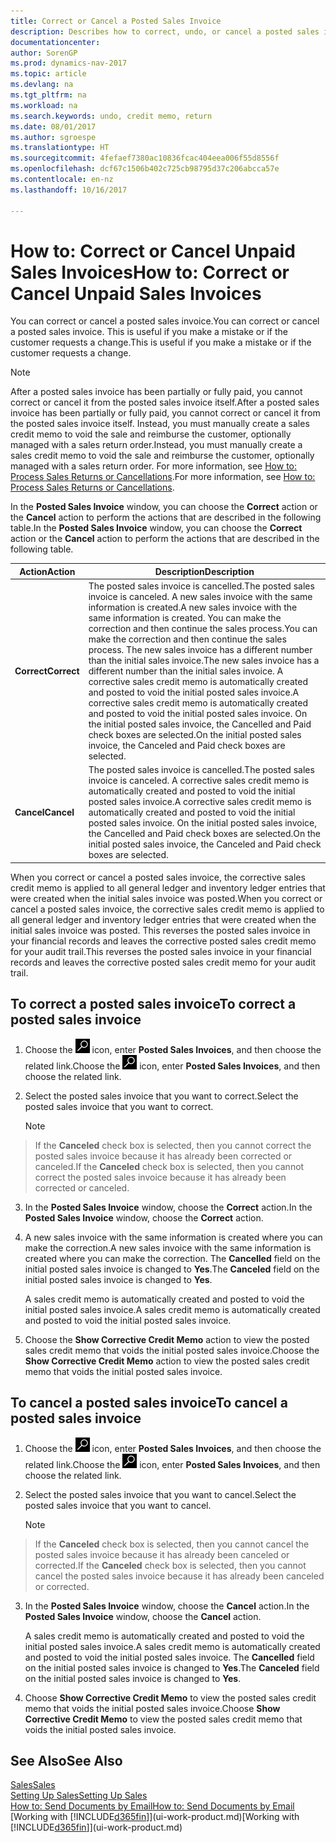 ```yaml
---
title: Correct or Cancel a Posted Sales Invoice
description: Describes how to correct, undo, or cancel a posted sales invoice and apply a sales credit memo.
documentationcenter: 
author: SorenGP
ms.prod: dynamics-nav-2017
ms.topic: article
ms.devlang: na
ms.tgt_pltfrm: na
ms.workload: na
ms.search.keywords: undo, credit memo, return
ms.date: 08/01/2017
ms.author: sgroespe
ms.translationtype: HT
ms.sourcegitcommit: 4fefaef7380ac10836fcac404eea006f55d8556f
ms.openlocfilehash: dcf67c1506b402c725cb98795d37c206abcca57e
ms.contentlocale: en-nz
ms.lasthandoff: 10/16/2017

---
```

# <a name="how-to-correct-or-cancel-unpaid-sales-invoices"></a><span data-ttu-id="64901-103">How to: Correct or Cancel Unpaid Sales Invoices</span><span class="sxs-lookup"><span data-stu-id="64901-103">How to: Correct or Cancel Unpaid Sales Invoices</span></span>
<span data-ttu-id="64901-104">You can correct or cancel a posted sales invoice.</span><span class="sxs-lookup"><span data-stu-id="64901-104">You can correct or cancel a posted sales invoice.</span></span> <span data-ttu-id="64901-105">This is useful if you make a mistake or if the customer requests a change.</span><span class="sxs-lookup"><span data-stu-id="64901-105">This is useful if you make a mistake or if the customer requests a change.</span></span>

> [!NOTE]  
>   <span data-ttu-id="64901-106">After a posted sales invoice has been partially or fully paid, you cannot correct or cancel it from the posted sales invoice itself.</span><span class="sxs-lookup"><span data-stu-id="64901-106">After a posted sales invoice has been partially or fully paid, you cannot correct or cancel it from the posted sales invoice itself.</span></span> <span data-ttu-id="64901-107">Instead, you must manually create a sales credit memo to void the sale and reimburse the customer, optionally managed with a sales return order.</span><span class="sxs-lookup"><span data-stu-id="64901-107">Instead, you must manually create a sales credit memo to void the sale and reimburse the customer, optionally managed with a sales return order.</span></span> <span data-ttu-id="64901-108">For more information, see [How to: Process Sales Returns or Cancellations](sales-how-process-sales-returns-cancellations.md).</span><span class="sxs-lookup"><span data-stu-id="64901-108">For more information, see [How to: Process Sales Returns or Cancellations](sales-how-process-sales-returns-cancellations.md).</span></span>

<span data-ttu-id="64901-109">In the **Posted Sales Invoice** window, you can choose the **Correct** action or the **Cancel** action to perform the actions that are described in the following table.</span><span class="sxs-lookup"><span data-stu-id="64901-109">In the **Posted Sales Invoice** window, you can choose the **Correct** action or the **Cancel** action to perform the actions that are described in the following table.</span></span>

| <span data-ttu-id="64901-110">Action</span><span class="sxs-lookup"><span data-stu-id="64901-110">Action</span></span> | <span data-ttu-id="64901-111">Description</span><span class="sxs-lookup"><span data-stu-id="64901-111">Description</span></span> |
| --- | --- |
| <span data-ttu-id="64901-112">**Correct**</span><span class="sxs-lookup"><span data-stu-id="64901-112">**Correct**</span></span> |<span data-ttu-id="64901-113">The posted sales invoice is cancelled.</span><span class="sxs-lookup"><span data-stu-id="64901-113">The posted sales invoice is canceled.</span></span> <span data-ttu-id="64901-114">A new sales invoice with the same information is created.</span><span class="sxs-lookup"><span data-stu-id="64901-114">A new sales invoice with the same information is created.</span></span> <span data-ttu-id="64901-115">You can make the correction and then continue the sales process.</span><span class="sxs-lookup"><span data-stu-id="64901-115">You can make the correction and then continue the sales process.</span></span> <span data-ttu-id="64901-116">The new sales invoice has a different number than the initial sales invoice.</span><span class="sxs-lookup"><span data-stu-id="64901-116">The new sales invoice has a different number than the initial sales invoice.</span></span> <span data-ttu-id="64901-117">A corrective sales credit memo is automatically created and posted to void the initial posted sales invoice.</span><span class="sxs-lookup"><span data-stu-id="64901-117">A corrective sales credit memo is automatically created and posted to void the initial posted sales invoice.</span></span> <span data-ttu-id="64901-118">On the initial posted sales invoice, the Cancelled and Paid check boxes are selected.</span><span class="sxs-lookup"><span data-stu-id="64901-118">On the initial posted sales invoice, the Canceled and Paid check boxes are selected.</span></span> |
| <span data-ttu-id="64901-119">**Cancel**</span><span class="sxs-lookup"><span data-stu-id="64901-119">**Cancel**</span></span> |<span data-ttu-id="64901-120">The posted sales invoice is cancelled.</span><span class="sxs-lookup"><span data-stu-id="64901-120">The posted sales invoice is canceled.</span></span> <span data-ttu-id="64901-121">A corrective sales credit memo is automatically created and posted to void the initial posted sales invoice.</span><span class="sxs-lookup"><span data-stu-id="64901-121">A corrective sales credit memo is automatically created and posted to void the initial posted sales invoice.</span></span> <span data-ttu-id="64901-122">On the initial posted sales invoice, the Cancelled and Paid check boxes are selected.</span><span class="sxs-lookup"><span data-stu-id="64901-122">On the initial posted sales invoice, the Canceled and Paid check boxes are selected.</span></span> |

<span data-ttu-id="64901-123">When you correct or cancel a posted sales invoice, the corrective sales credit memo is applied to all general ledger and inventory ledger entries that were created when the initial sales invoice was posted.</span><span class="sxs-lookup"><span data-stu-id="64901-123">When you correct or cancel a posted sales invoice, the corrective sales credit memo is applied to all general ledger and inventory ledger entries that were created when the initial sales invoice was posted.</span></span> <span data-ttu-id="64901-124">This reverses the posted sales invoice in your financial records and leaves the corrective posted sales credit memo for your audit trail.</span><span class="sxs-lookup"><span data-stu-id="64901-124">This reverses the posted sales invoice in your financial records and leaves the corrective posted sales credit memo for your audit trail.</span></span>

## <a name="to-correct-a-posted-sales-invoice"></a><span data-ttu-id="64901-125">To correct a posted sales invoice</span><span class="sxs-lookup"><span data-stu-id="64901-125">To correct a posted sales invoice</span></span>
1. <span data-ttu-id="64901-126">Choose the ![Search for Page or Report](media/ui-search/search_small.png "Search for Page or Report icon") icon, enter **Posted Sales Invoices**, and then choose the related link.</span><span class="sxs-lookup"><span data-stu-id="64901-126">Choose the ![Search for Page or Report](media/ui-search/search_small.png "Search for Page or Report icon") icon, enter **Posted Sales Invoices**, and then choose the related link.</span></span>  
2. <span data-ttu-id="64901-127">Select the posted sales invoice that you want to correct.</span><span class="sxs-lookup"><span data-stu-id="64901-127">Select the posted sales invoice that you want to correct.</span></span>

    > [!NOTE]  
>   <span data-ttu-id="64901-128">If the **Canceled** check box is selected, then you cannot correct the posted sales invoice because it has already been corrected or canceled.</span><span class="sxs-lookup"><span data-stu-id="64901-128">If the **Canceled** check box is selected, then you cannot correct the posted sales invoice because it has already been corrected or canceled.</span></span>
3. <span data-ttu-id="64901-129">In the **Posted Sales Invoice** window, choose the **Correct** action.</span><span class="sxs-lookup"><span data-stu-id="64901-129">In the **Posted Sales Invoice** window, choose the **Correct** action.</span></span>  
4. <span data-ttu-id="64901-130">A new sales invoice with the same information is created where you can make the correction.</span><span class="sxs-lookup"><span data-stu-id="64901-130">A new sales invoice with the same information is created where you can make the correction.</span></span> <span data-ttu-id="64901-131">The **Cancelled** field on the initial posted sales invoice is changed to **Yes**.</span><span class="sxs-lookup"><span data-stu-id="64901-131">The **Canceled** field on the initial posted sales invoice is changed to **Yes**.</span></span>

    <span data-ttu-id="64901-132">A sales credit memo is automatically created and posted to void the initial posted sales invoice.</span><span class="sxs-lookup"><span data-stu-id="64901-132">A sales credit memo is automatically created and posted to void the initial posted sales invoice.</span></span>
5. <span data-ttu-id="64901-133">Choose the **Show Corrective Credit Memo** action to view the posted sales credit memo that voids the initial posted sales invoice.</span><span class="sxs-lookup"><span data-stu-id="64901-133">Choose the **Show Corrective Credit Memo** action to view the posted sales credit memo that voids the initial posted sales invoice.</span></span>

## <a name="to-cancel-a-posted-sales-invoice"></a><span data-ttu-id="64901-134">To cancel a posted sales invoice</span><span class="sxs-lookup"><span data-stu-id="64901-134">To cancel a posted sales invoice</span></span>
1. <span data-ttu-id="64901-135">Choose the ![Search for Page or Report](media/ui-search/search_small.png "Search for Page or Report icon") icon, enter **Posted Sales Invoices**, and then choose the related link.</span><span class="sxs-lookup"><span data-stu-id="64901-135">Choose the ![Search for Page or Report](media/ui-search/search_small.png "Search for Page or Report icon") icon, enter **Posted Sales Invoices**, and then choose the related link.</span></span>  
2. <span data-ttu-id="64901-136">Select the posted sales invoice that you want to cancel.</span><span class="sxs-lookup"><span data-stu-id="64901-136">Select the posted sales invoice that you want to cancel.</span></span>

    > [!NOTE]  
>   <span data-ttu-id="64901-137">If the **Canceled** check box is selected, then you cannot cancel the posted sales invoice because it has already been canceled or corrected.</span><span class="sxs-lookup"><span data-stu-id="64901-137">If the **Canceled** check box is selected, then you cannot cancel the posted sales invoice because it has already been canceled or corrected.</span></span>
3. <span data-ttu-id="64901-138">In the **Posted Sales Invoice** window, choose the **Cancel** action.</span><span class="sxs-lookup"><span data-stu-id="64901-138">In the **Posted Sales Invoice** window, choose the **Cancel** action.</span></span>

    <span data-ttu-id="64901-139">A sales credit memo is automatically created and posted to void the initial posted sales invoice.</span><span class="sxs-lookup"><span data-stu-id="64901-139">A sales credit memo is automatically created and posted to void the initial posted sales invoice.</span></span> <span data-ttu-id="64901-140">The **Cancelled** field on the initial posted sales invoice is changed to **Yes**.</span><span class="sxs-lookup"><span data-stu-id="64901-140">The **Canceled** field on the initial posted sales invoice is changed to **Yes**.</span></span>
4. <span data-ttu-id="64901-141">Choose **Show Corrective Credit Memo** to view the posted sales credit memo that voids the initial posted sales invoice.</span><span class="sxs-lookup"><span data-stu-id="64901-141">Choose **Show Corrective Credit Memo** to view the posted sales credit memo that voids the initial posted sales invoice.</span></span>

## <a name="see-also"></a><span data-ttu-id="64901-142">See Also</span><span class="sxs-lookup"><span data-stu-id="64901-142">See Also</span></span>
[<span data-ttu-id="64901-143">Sales</span><span class="sxs-lookup"><span data-stu-id="64901-143">Sales</span></span>](sales-manage-sales.md)  
[<span data-ttu-id="64901-144">Setting Up Sales</span><span class="sxs-lookup"><span data-stu-id="64901-144">Setting Up Sales</span></span>](sales-setup-sales.md)  
[<span data-ttu-id="64901-145">How to: Send Documents by Email</span><span class="sxs-lookup"><span data-stu-id="64901-145">How to: Send Documents by Email</span></span>](ui-how-send-documents-email.md)  
<span data-ttu-id="64901-146">[Working with [!INCLUDE[d365fin](includes/d365fin_md.md)]](ui-work-product.md)</span><span class="sxs-lookup"><span data-stu-id="64901-146">[Working with [!INCLUDE[d365fin](includes/d365fin_md.md)]](ui-work-product.md)</span></span>

